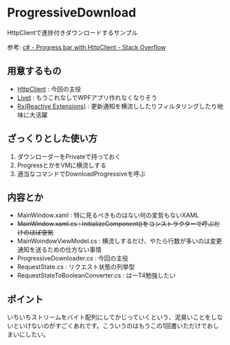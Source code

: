 ProgressiveDownload
===================

HttpClientで進捗付きダウンロードするサンプル

参考: [c# - Progress bar with HttpClient - Stack Overflow](http://stackoverflow.com/questions/20661652/progress-bar-with-httpclient)

## 用意するもの

- [HttpClient](http://msdn.microsoft.com/ja-JP/library/system.net.http.httpclient(VS.110).aspx) : 今回の主役
- [Livet](https://github.com/ugaya40/Livet) : もうこれなしでWPFアプリ作れなくなりそう
- [Rx(Reactive Extensions)](https://rx.codeplex.com/) : 更新通知を横流ししたりフィルタリングしたり地味に大活躍

## ざっくりとした使い方

1. ダウンローダーをPrivateで持っておく
2. ProgressとかをVMに横流しする
3. 適当なコマンドでDownloadProgressiveを呼ぶ

## 内容とか

- MainWindow.xaml : 特に見るべきものはない何の変哲もないXAML
- <del>MainWindow.xaml.cs : InitializeComponent()をコンストラクターで呼ぶだけのほぼ空気</del>
- MainWoindowViewModel.cs : 横流しするだけ、やたら行数が多いのは変更通知を送るための仕方ない事情
- ProgressiveDownloader.cs : 今回の主役
- RequestState.cs : リクエスト状態の列挙型
- RequestStateToBooleanConverter.cs : はーT4勉強したい

## ポイント

いちいちストリームをバイト配列にしてかじっていくという、泥臭いことをしないといけないのがすごくあれです。こういうのはもうこの1回書いただけでおしまいにしたい。
